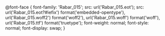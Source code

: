 @font-face {
  font-family: 'Rabar_015';
  src: url('Rabar_015.eot');
  src:
    url('Rabar_015.eot?#iefix') format('embedded-opentype'),
    url('Rabar_015.woff2') format('woff2'),
    url('Rabar_015.woff') format('woff'),
    url('Rabar_015.ttf') format('truetype');
  font-weight: normal;
  font-style: normal;
  font-display: swap;
}
